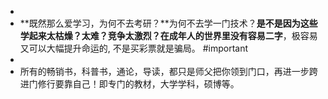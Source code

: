 -
- **既然那么爱学习，为何不去考研？**为何不去学一门技术？**是不是因为这些学起来太枯燥？太难？竞争太激烈？在成年人的世界里没有容易二字**，极容易又可以大幅提升命运的, 不是买彩票就是骗局。 #important
-
- 所有的畅销书，科普书，通论，导读，都只是师父把你领到门口，再进一步跨进门修行要靠自己！即专门的教材，大学学科，硕博等。